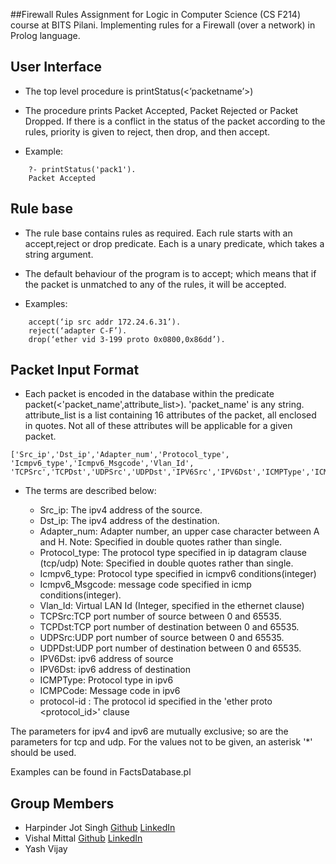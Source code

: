 ##Firewall Rules
Assignment for Logic in Computer Science (CS F214) course at BITS Pilani. Implementing rules for a Firewall (over a network) in Prolog language.

## User Interface
- The top level procedure is printStatus(<’packetname’>)

- The procedure prints Packet Accepted, Packet Rejected or Packet Dropped. If there is a conflict in the status of the packet according to the rules, priority is given to reject, then drop, and then accept.

- Example:  
```
    ?- printStatus('pack1').
    Packet Accepted
```

## Rule base
- The rule base contains rules as required. Each rule starts with an accept,reject or drop predicate. Each is a unary predicate, which takes a string argument.

- The default behaviour of the program is to accept; which means that if the packet is unmatched to any of the rules, it will be accepted. 

- Examples:
```
    accept(‘ip src addr 172.24.6.31’).
    reject(‘adapter C-F’).
    drop(‘ether vid 3-199 proto 0x0800,0x86dd’).
```

## Packet Input Format
- Each packet is encoded in the database within the predicate packet(<'packet_name',attribute_list>).
'packet_name' is any string.
attribute_list is a list containing 16 attributes of the packet, all enclosed in quotes. Not all of these attributes will be applicable for a given packet.
```
['Src_ip','Dst_ip','Adapter_num','Protocol_type', 'Icmpv6_type','Icmpv6_Msgcode','Vlan_Id', 'TCPSrc','TCPDst','UDPSrc','UDPDst','IPV6Src','IPV6Dst','ICMPType','ICMPCode','protocolId']
```

- The terms are described below:

    - Src_ip: The ipv4 address of the source.
    - Dst_ip: The ipv4 address of the destination.
    - Adapter_num: Adapter number, an upper case character between A and H. Note: Specified in double quotes rather than single.
    - Protocol_type: The protocol type specified in ip datagram clause (tcp/udp) Note: Specified in double quotes rather than single.
    - Icmpv6_type: Protocol type specified in icmpv6 conditions(integer)
    - Icmpv6_Msgcode: message code specified in icmp conditions(integer).
    - Vlan_Id: Virtual LAN Id (Integer, specified in the ethernet clause) 
    - TCPSrc:TCP port number of source between 0 and 65535.
    - TCPDst:TCP port number of destination between 0 and 65535.
    - UDPSrc:UDP port number of source between 0 and 65535.
    - UDPDst:UDP port number of destination between 0 and 65535.
    - IPV6Dst: ipv6 address of source
    - IPV6Dst: ipv6 address of destination
    - ICMPType: Protocol type in ipv6 
    - ICMPCode: Message code in ipv6
    - protocol-id : The protocol id specified in the 'ether proto <protocol_id>' clause

The parameters for ipv4 and ipv6 are mutually exclusive; so are the parameters for tcp and udp. For the values not to be given, an asterisk '*' should be used.

Examples can be found in FactsDatabase.pl

## Group Members

- Harpinder Jot Singh [Github](https://github.com/HarpinderJotSingh) [LinkedIn](https://www.linkedin.com/in/harpinder-jot-singh-248b92155/?originalSubdomain=in)
- Vishal Mittal [Github](https://github.com/vismit2000) [LinkedIn](https://www.linkedin.com/in/vishal-mittal-113494157/)
- Yash Vijay
